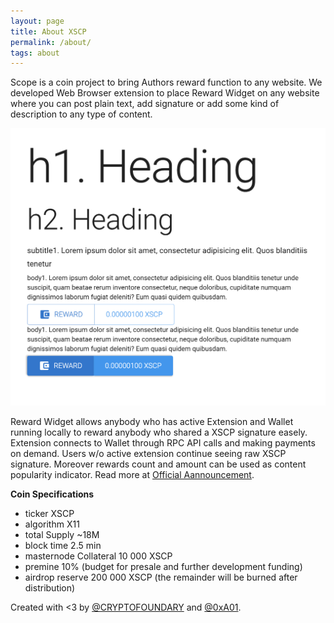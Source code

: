```yaml
---
layout: page
title: About XSCP
permalink: /about/
tags: about
---
```


Scope is a coin project to bring Authors reward function to any website. We developed Web Browser extension to place Reward Widget on any website where you can post plain text, add signature or add some kind of description to any type of content.

![Reward Extension Mockup](/images/screenshot.png)

Reward Widget allows anybody who has active Extension and Wallet running locally to reward anybody who shared a XSCP signature easely. Extension connects to Wallet through RPC API calls and making payments on demand. Users w/o active extension continue seeing raw XSCP signature.
Moreover rewards count and amount can be used as content popularity indicator. Read more at [Official Aannouncement](https://bitcointalk.org/index.php?topic=5096250).

**Coin Specifications**

- ticker XSCP
- algorithm X11
- total Supply ~18M
- block time 2.5 min
- masternode Collateral 10 000 XSCP
- premine 10% (budget for presale and further development funding)
- airdrop reserve 200 000 XSCP (the remainder will be burned after distribution)

Created with <3 by [@CRYPTOFOUNDARY](https://github.com/CRYPTOFOUNDARY) and [@0xA01](https://github.com/0xA01/).
